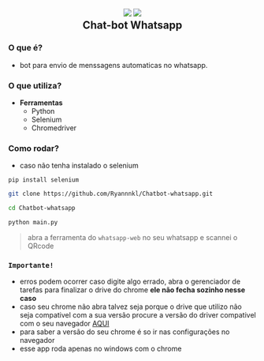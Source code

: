 <h2 align="center">
  <img src="https://img.icons8.com/dusk/128/000000/whatsapp.png"/>
  <img src="https://img.icons8.com/dusk/128/000000/bot.png"/>
  <br/>
  <b>Chat-bot Whatsapp</b>
</h2>

### O que é?

- bot para envio de menssagens automaticas no whatsapp.

### O que utiliza?

- **Ferramentas**
  - Python
  - Selenium
  - Chromedriver

### Como rodar?

- caso não tenha instalado o selenium

`pip install selenium`

```bash
git clone https://github.com/Ryannnkl/Chatbot-whatsapp.git

cd Chatbot-whatsapp

python main.py
```

> abra a ferramenta do ``whatsapp-web`` no seu whatsapp e scannei o QRcode

### `Importante!`

- erros podem ocorrer caso digite algo errado, abra o gerenciador de tarefas para finalizar o drive do chrome **ele não fecha sozinho nesse caso**
- caso seu chrome não abra talvez seja porque o drive que utilizo não seja compativel com a sua versão procure a versão do driver compativel com o seu navegador [AQUI](https://chromedriver.chromium.org/downloads)
- para saber a versão do seu chrome é so ir nas configurações no navegador
- esse app roda apenas no windows com o chrome
